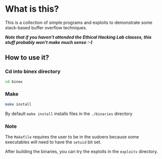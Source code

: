 # What is this?

This is a collection of simple programs and exploits to demonstrate some stack-based buffer overflow techniques.

***Note that if you haven't attended the Ethical Hacking Lab classes, this stuff probably won't make much sense :-)***

## How to use it?

### Cd into binex directory

```sh
cd binex
```

### Make

```sh
make install
```

By default `make install` installs files in the `./binaries` directory

### Note

The `Makefile` requires the user to be in the sudoers because some executables will need to have the `setuid` bit set.

After building the binaries, you can try the exploits in the `exploits` directory.
